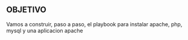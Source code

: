 OBJETIVO
--------

Vamos a construir, paso a paso, el playbook para instalar apache, php, mysql y una aplicacion apache



